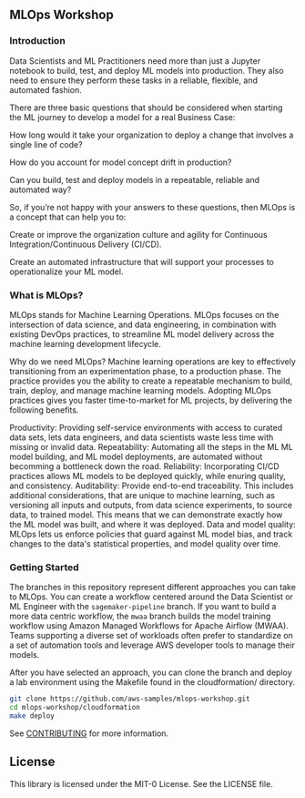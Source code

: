 ## MLOps Workshop

### Introduction
Data Scientists and ML Practitioners need more than just a Jupyter notebook to build, test, and deploy ML models into production. They also need to ensure they perform these tasks in a reliable, flexible, and automated fashion.

There are three basic questions that should be considered when starting the ML journey to develop a model for a real Business Case:

How long would it take your organization to deploy a change that involves a single line of code?

How do you account for model concept drift in production?

Can you build, test and deploy models in a repeatable, reliable and automated way?

So, if you’re not happy with your answers to these questions, then MLOps is a concept that can help you to:

Create or improve the organization culture and agility for Continuous Integration/Continuous Delivery (CI/CD).

Create an automated infrastructure that will support your processes to operationalize your ML model.

### What is MLOps?
MLOps stands for Machine Learning Operations. MLOps focuses on the intersection of data science, and data engineering, in combination with existing DevOps practices, to streamline ML model delivery across the machine learning development lifecycle.

Why do we need MLOps?
Machine learning operations are key to effectively transitioning from an experimentation phase, to a production phase. The practice provides you the ability to create a repeatable mechanism to build, train, deploy, and manage machine learning models. Adopting MLOps practices gives you faster time-to-market for ML projects, by delivering the following benefits.

Productivity: Providing self-service environments with access to curated data sets, lets data engineers, and data scientists waste less time with missing or invalid data.
Repeatability: Automating all the steps in the ML ML model building, and ML model deployments, are automated without becomming a bottleneck down the road.
Reliability: Incorporating CI/CD practices allows ML models to be deployed quickly, while enuring quality, and consistency.
Auditability: Provide end-to-end traceability. This includes additional considerations, that are unique to machine learning, such as versioning all inputs and outputs, from data science experiments, to source data, to trained model. This means that we can demonstrate exactly how the ML model was built, and where it was deployed.
Data and model quality: MLOps lets us enforce policies that guard against ML model bias, and track changes to the data's statistical properties, and model quality over time.

### Getting Started
The branches in this repository represent different approaches you can take to MLOps. 
You can create a workflow centered around the Data Scientist or ML Engineer with the `sagemaker-pipeline` branch.
If you want to build a more data centric workflow, the `mwaa` branch builds the model training workflow using 
Amazon Managed Workflows for Apache Airflow (MWAA). Teams supporting a diverse set of workloads often prefer to 
standardize on a set of automation tools and leverage AWS developer tools to manage their models.  
  
After you have selected an approach, you can clone the branch and deploy a lab environment using the Makefile found 
in the cloudformation/ directory.

```bash
git clone https://github.com/aws-samples/mlops-workshop.git
cd mlops-workshop/cloudformation
make deploy
```

See [CONTRIBUTING](CONTRIBUTING.md#security-issue-notifications) for more information.

## License

This library is licensed under the MIT-0 License. See the LICENSE file.

